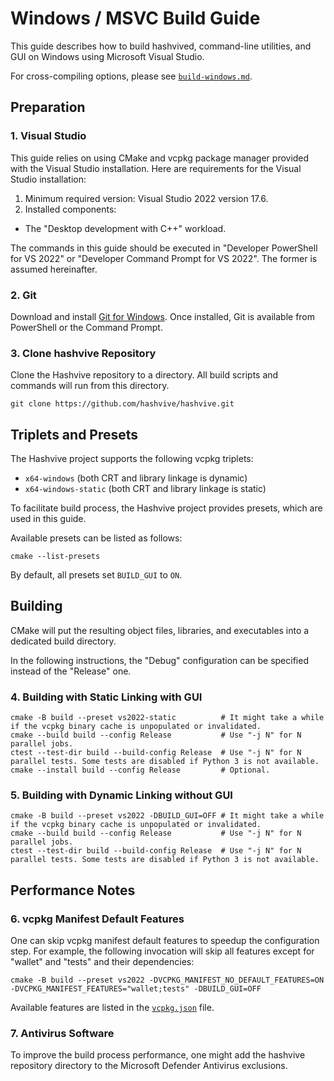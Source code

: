 # Windows / MSVC Build Guide

This guide describes how to build hashvived, command-line utilities, and GUI on Windows using Microsoft Visual Studio.

For cross-compiling options, please see [`build-windows.md`](./build-windows.md).

## Preparation

### 1. Visual Studio

This guide relies on using CMake and vcpkg package manager provided with the Visual Studio installation.
Here are requirements for the Visual Studio installation:

1. Minimum required version: Visual Studio 2022 version 17.6.
2. Installed components:

- The "Desktop development with C++" workload.

The commands in this guide should be executed in "Developer PowerShell for VS 2022" or "Developer Command Prompt for VS 2022".
The former is assumed hereinafter.

### 2. Git

Download and install [Git for Windows](https://git-scm.com/download/win). Once installed, Git is available from PowerShell or the Command Prompt.

### 3. Clone hashvive Repository

Clone the Hashvive repository to a directory. All build scripts and commands will run from this directory.

```
git clone https://github.com/hashvive/hashvive.git
```

## Triplets and Presets

The Hashvive project supports the following vcpkg triplets:

- `x64-windows` (both CRT and library linkage is dynamic)
- `x64-windows-static` (both CRT and library linkage is static)

To facilitate build process, the Hashvive project provides presets, which are used in this guide.

Available presets can be listed as follows:

```
cmake --list-presets
```

By default, all presets set `BUILD_GUI` to `ON`.

## Building

CMake will put the resulting object files, libraries, and executables into a dedicated build directory.

In the following instructions, the "Debug" configuration can be specified instead of the "Release" one.

### 4. Building with Static Linking with GUI

```
cmake -B build --preset vs2022-static          # It might take a while if the vcpkg binary cache is unpopulated or invalidated.
cmake --build build --config Release           # Use "-j N" for N parallel jobs.
ctest --test-dir build --build-config Release  # Use "-j N" for N parallel tests. Some tests are disabled if Python 3 is not available.
cmake --install build --config Release         # Optional.
```

### 5. Building with Dynamic Linking without GUI

```
cmake -B build --preset vs2022 -DBUILD_GUI=OFF # It might take a while if the vcpkg binary cache is unpopulated or invalidated.
cmake --build build --config Release           # Use "-j N" for N parallel jobs.
ctest --test-dir build --build-config Release  # Use "-j N" for N parallel tests. Some tests are disabled if Python 3 is not available.
```

## Performance Notes

### 6. vcpkg Manifest Default Features

One can skip vcpkg manifest default features to speedup the configuration step.
For example, the following invocation will skip all features except for "wallet" and "tests" and their dependencies:

```
cmake -B build --preset vs2022 -DVCPKG_MANIFEST_NO_DEFAULT_FEATURES=ON -DVCPKG_MANIFEST_FEATURES="wallet;tests" -DBUILD_GUI=OFF
```

Available features are listed in the [`vcpkg.json`](/vcpkg.json) file.

### 7. Antivirus Software

To improve the build process performance, one might add the hashvive repository directory to the Microsoft Defender Antivirus exclusions.
